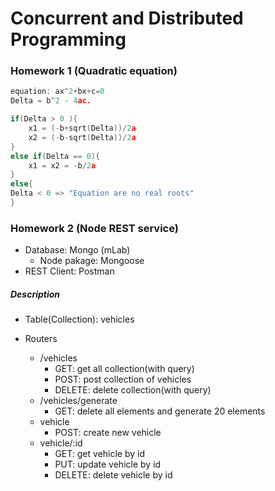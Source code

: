 # Concurrent and Distributed Programming

### Homework 1 (Quadratic equation)

```c
equation: ax^2+bx+c=0
Delta = b^2 - 4ac.

if(Delta > 0 ){
    x1 = (-b+sqrt(Delta))/2a
    x2 = (-b-sqrt(Delta))/2a
}
else if(Delta == 0){
    x1 = x2 = -b/2a
}
else{
Delta < 0 => "Equation are no real roots"
}
```

### Homework 2 (Node REST service)

- Database: Mongo (mLab)
  - Node pakage: Mongoose
- REST Client: Postman

##### Description

- Table(Collection): vehicles

- Routers
  - /vehicles
    - GET: get all collection(with query)
    - POST: post collection of vehicles
    - DELETE: delete collection(with query)
  - /vehicles/generate
    - GET: delete all elements and generate 20 elements
  - vehicle
    - POST: create new vehicle
  - vehicle/:id
    - GET: get vehicle by id
    - PUT: update vehicle by id
    - DELETE: delete vehicle by id
